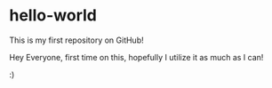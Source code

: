 # hello-world
This is my first repository on GitHub!

Hey Everyone, first time on this, hopefully I utilize it as much as I can!

:)
